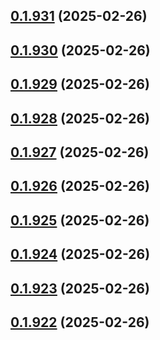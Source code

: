 ## [0.1.931](https://github.com/binary-braids/terraform-oracle/compare/v0.1.930...v0.1.931) (2025-02-26)



## [0.1.930](https://github.com/binary-braids/terraform-oracle/compare/v0.1.929...v0.1.930) (2025-02-26)



## [0.1.929](https://github.com/binary-braids/terraform-oracle/compare/v0.1.928...v0.1.929) (2025-02-26)



## [0.1.928](https://github.com/binary-braids/terraform-oracle/compare/v0.1.927...v0.1.928) (2025-02-26)



## [0.1.927](https://github.com/binary-braids/terraform-oracle/compare/v0.1.926...v0.1.927) (2025-02-26)



## [0.1.926](https://github.com/binary-braids/terraform-oracle/compare/v0.1.925...v0.1.926) (2025-02-26)



## [0.1.925](https://github.com/binary-braids/terraform-oracle/compare/v0.1.924...v0.1.925) (2025-02-26)



## [0.1.924](https://github.com/binary-braids/terraform-oracle/compare/v0.1.923...v0.1.924) (2025-02-26)



## [0.1.923](https://github.com/binary-braids/terraform-oracle/compare/v0.1.922...v0.1.923) (2025-02-26)



## [0.1.922](https://github.com/binary-braids/terraform-oracle/compare/v0.1.921...v0.1.922) (2025-02-26)



